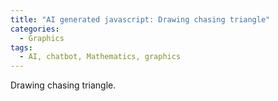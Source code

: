 ```yaml
---
title: "AI generated javascript: Drawing chasing triangle"
categories:
  - Graphics
tags:
  - AI, chatbot, Mathematics, graphics
---
```


Drawing chasing triangle.

<canvas id="pentagonCanvas" width="500" height="500"></canvas>
<script> 

    const canvas = document.getElementById('pentagonCanvas');
    const ctx = canvas.getContext('2d');

    // Store the edges of each pentagon
    let pentagonsEdges = [];

    // Function to draw a pentagon and return its edges
    function drawPentagon(points) {
        let edges = [];
        ctx.beginPath();
        for (let i = 0; i < points.length; i++) {
            const startPoint = points[i];
            const endPoint = points[(i + 1) % points.length]; // Connect the last point to the first
            ctx.moveTo(startPoint.x, startPoint.y);
            ctx.lineTo(endPoint.x, endPoint.y);
            edges.push([startPoint, endPoint]);
        }
        ctx.stroke();
        return edges;
    }

    // Function to calculate the next pentagon's points
    function getNextPentagonPoints(previousEdges) {
        let newPoints = [];

        // For each edge, calculate a point 1/10th along the line
        for (let i = 0; i < previousEdges.length; i++) {
            const startPoint = previousEdges[i][0];
            const endPoint = previousEdges[i][1];

            // Calculate 1/10th point along the line
            const newPoint = {
                x: startPoint.x + (endPoint.x - startPoint.x) * 0.1,
                y: startPoint.y + (endPoint.y - startPoint.y) * 0.1
            };
            newPoints.push(newPoint);
        }

        return newPoints;
    }

    // Function to create the pentagons iteratively
    function createChasingPentagons(initialPoints, iterations) {
        let currentPoints = initialPoints;
        for (let i = 0; i < iterations; i++) {
            const edges = drawPentagon(currentPoints);
            pentagonsEdges.push(edges); // Store the edges
            currentPoints = getNextPentagonPoints(edges); // Calculate the next pentagon's points
        }
    }

    const radius = 150;
    const centerX = canvas.width / 2;
    const centerY = canvas.height / 2;

    // Generate points for the initial pentagon ABCDE
    const initialPentagon = [];
    for (let i = 0; i < 3; i++) {
        const angle = (2 * Math.PI / 3) * i - Math.PI / 2; // Starting from the top
        initialPentagon.push({
            x: centerX + radius * Math.cos(angle),
            y: centerY + radius * Math.sin(angle)
        });
    }

    // Create and draw 3 iterations of pentagons
    createChasingPentagons(initialPentagon, 40);

</script>
